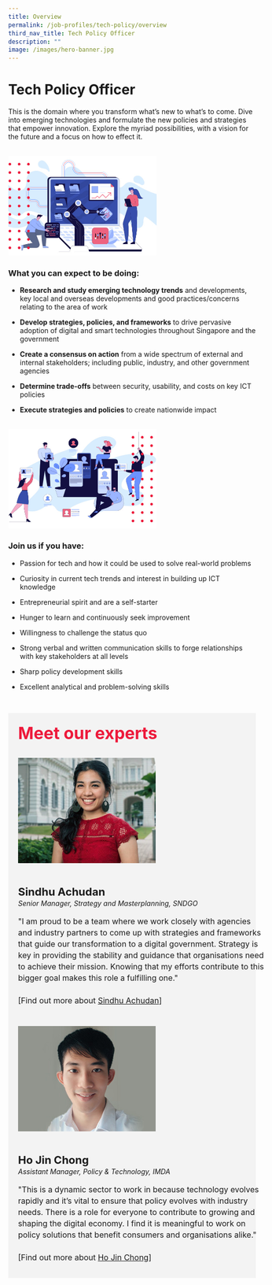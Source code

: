```yaml
---
title: Overview
permalink: /job-profiles/tech-policy/overview
third_nav_title: Tech Policy Officer
description: ""
image: /images/hero-banner.jpg
---
```

# Tech Policy Officer
This is the domain where you transform what’s new to what’s to come. Dive into emerging technologies and formulate the new policies and strategies that empower innovation. Explore the myriad possibilities, with a vision for the future and a focus on how to effect it.

<br>
<div style="width:60%;height:60%;"><img src="images/job-profile-1.jpg" alt="Tech Policy Officer"></div>

### What you can expect to be doing:

* **Research and study emerging technology trends** and developments, key local and overseas developments and good practices/concerns relating to the area of work

* **Develop strategies, policies, and frameworks** to drive pervasive adoption of digital and smart technologies throughout Singapore and the government

* **Create a consensus on action** from a wide spectrum of external and internal stakeholders; including public, industry, and other government agencies

* **Determine trade-offs** between security, usability, and costs on key ICT policies

* **Execute strategies and policies** to create nationwide impact

<br>
<div style="width:60%;height:60%;"><img src="images/job-profile-2a.jpg" alt="Tech Policy Officer"></div>

### Join us if you have:

* Passion for tech and how it could be used to solve real-world problems

* Curiosity in current tech trends and interest in building up ICT knowledge

* Entrepreneurial spirit and are a self-starter

* Hunger to learn and continuously seek improvement

* Willingness to challenge the status quo

* Strong verbal and written communication skills to forge relationships with key stakeholders at all levels  

* Sharp policy development skills

* Excellent analytical and problem-solving skills


​
<div class="row" style="font-size:34px; font-weight: 700; color: #ed1a3b; background-color: #f3f3f3; padding: 20px 0px 20px 20px;"> Meet our experts</div>
        
<div class="row" style="background-color: #f3f3f3;">
      <div class="column" style="padding: 10px 0px 30px 20px;"><img src="images/sindhu-achudan.jpg" alt="Sindhu Achudan"></div>
      <div class="column" style="width: 100%; padding: 10px 20px 30px 20px;">
       <span style="font-size: 22px; font-weight: bold; line-height: 30px;">Sindhu Achudan</span><br><span style="font-size: 14px; font-style: italic; line-height: 16px;">Senior Manager, Strategy and Masterplanning, SNDGO</span><br><br>
    <span style="font-size: 16px; line-height: 23px;">"I am proud to be a team where we work closely with agencies and industry partners to come up with strategies and frameworks that guide our transformation to a digital government. Strategy is key in providing the stability and guidance that organisations need to achieve their mission. Knowing that my efforts contribute to this bigger goal makes this role a fulfilling one." <br><br> [Find out more about <a href="/job-profiles/tech-policy/sindhu">Sindhu Achudan</a>]</span>
      </div>
</div>

<div class="row" style="background-color: #f3f3f3;">
      <div class="column" style="padding: 10px 0px 30px 20px;"><img src="images/ho-jin-chong.jpg" alt="Ho Jin Chong"></div>
      <div class="column" style="width: 100%; padding: 10px 20px 30px 20px; ">
       <span style="font-size: 22px; font-weight: bold; line-height: 30px;">Ho Jin Chong</span><br><span style="font-size: 14px; font-style: italic; line-height: 16px;">Assistant Manager, Policy & Technology, IMDA</span><br><br>
    <span style="font-size: 16px; line-height: 23px;">"This is a dynamic sector to work in because technology evolves rapidly and it’s vital to ensure that policy evolves with industry needs. There is a role for everyone to contribute to growing and shaping the digital economy. I find it is meaningful to work on policy solutions that benefit consumers and organisations alike." <br><br>[Find out more about <a href="/job-profiles/tech-policy/ho-jin-chong">Ho Jin Chong</a>]</span>
      </div>
</div>